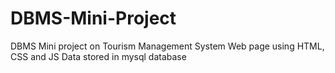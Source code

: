 # DBMS-Mini-Project
DBMS Mini project on Tourism Management System
Web page using HTML, CSS and JS
Data stored in mysql database
